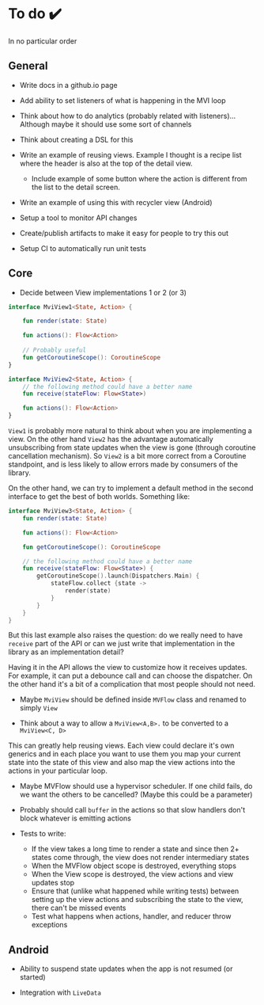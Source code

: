 # To do ✔️

In no particular order

## General

* Write docs in a github.io page

* Add ability to set listeners of what is happening in the MVI loop

* Think about how to do analytics (probably related with listeners)... Although maybe it should use 
some sort of channels

* Think about creating a DSL for this

* Write an example of reusing views. Example I thought is a recipe list where the header is also at
the top of the detail view.
  
   * Include example of some button where the action is different from the list to the
  detail screen.
  
* Write an example of using this with recycler view (Android)

* Setup a tool to monitor API changes

* Create/publish artifacts to make it easy for people to try this out

* Setup CI to automatically run unit tests

## Core

* Decide between View implementations 1 or 2 (or 3)

```kotlin
interface MviView1<State, Action> {

    fun render(state: State)

    fun actions(): Flow<Action>
   
    // Probably useful
    fun getCoroutineScope(): CoroutineScope
}

interface MviView2<State, Action> {
    // the following method could have a better name
    fun receive(stateFlow: Flow<State>)

    fun actions(): Flow<Action>
}
```

`View1` is probably more natural to think about when you are implementing a view. On the other hand
 `View2` has the advantage automatically unsubscribing from state updates when the view is gone 
 (through coroutine cancellation mechanism). So `View2` is a bit more correct from a Coroutine
  standpoint, and is less likely to allow errors made by consumers of the library.   
  
On the other hand, we can try to implement a default method in the second interface to get the best
 of both worlds. Something like:
 
```kotlin
interface MviView3<State, Action> {
    fun render(state: State)

    fun actions(): Flow<Action>

    fun getCoroutineScope(): CoroutineScope

    // the following method could have a better name
    fun receive(stateFlow: Flow<State>) {
        getCoroutineScope().launch(Dispatchers.Main) {
            stateFlow.collect {state ->
                render(state)
            }
        }
    }
}
``` 

But this last example also raises the question: do we really need to have `receive` part of the API
 or can we just write that implementation in the library as an implementation detail?

Having it in the API allows the view to customize how it receives updates. For example, it can put a
 debounce call and can choose the dispatcher. On the other hand it's a bit of a complication that 
 most people should not need.

* Maybe `MviView` should be defined inside `MVFlow` class and renamed to simply `View`

* Think about a way to allow a `MviView<A,B>.` to be converted to a `MviView<C, D>`
 
This can greatly help reusing views. Each view could declare it's own generics and in each place you
 want to use them you map your current state into the state of this view and also map the view 
 actions into the actions in your particular loop. 
  
* Maybe MVFlow should use a hypervisor scheduler. If one child fails, do we want the others to be
 cancelled? (Maybe this could be a parameter) 
 
* Probably should call `buffer` in the actions so that slow handlers don't block whatever is 
emitting actions
 
* Tests to write:
   * If the view takes a long time to render a state and since then 2+ states come through, the view
    does not render intermediary states
   * When the MVFlow object scope is destroyed, everything stops
   * When the View scope is destroyed, the view actions and view updates stop
   * Ensure that (unlike what happened while writing tests) between setting up the view actions and
    subscribing the state to the view, there can't be missed events
   * Test what happens when actions, handler, and reducer throw exceptions

## Android

* Ability to suspend state updates when the app is not resumed (or started)

* Integration with `LiveData`

